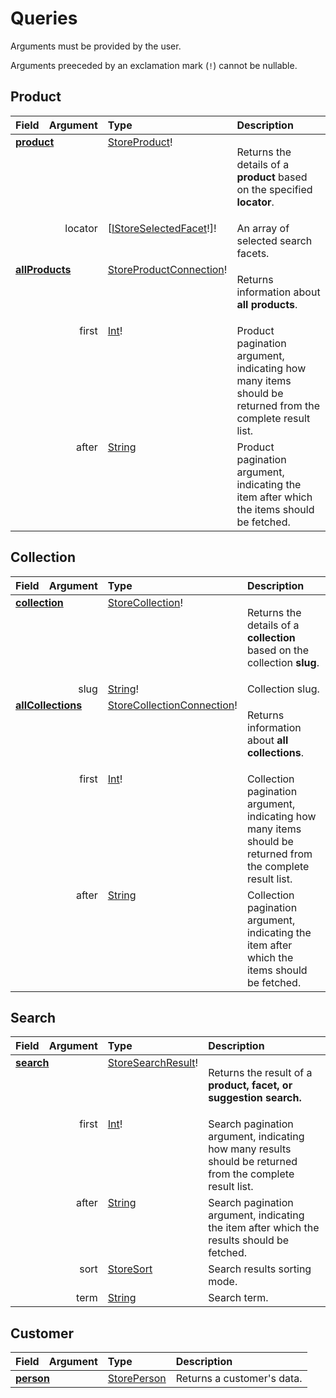 # Queries

Arguments must be provided by the user. 

Arguments preeceded by an exclamation mark (`!`) cannot be nullable.

## Product 

<table>
<thead>
<tr>
<th align="left">Field</th>
<th align="right">Argument</th>
<th align="left">Type</th>
<th align="left">Description</th>
</tr>
</thead>
<tbody>
<tr>
<td colspan="2" valign="top"><strong><a href="/reference/api/queries/product">product</a></strong></td>
<td valign="top"><a href="/reference/api/objects/#storeproduct">StoreProduct</a>!</td>
<td>

Returns the details of a **product** based on the specified **locator**.

</td>
</tr>
<tr>
<td colspan="2" align="right" valign="top">locator</td>
<td valign="top">[<a href="/reference/api/inputs/#istoreselectedfacet">IStoreSelectedFacet</a>!]!</td>
<td>
An array of selected search facets.
</td>
</tr>
<tr>
<td colspan="2" valign="top"><strong><a href="/reference/api/queries/product">allProducts</a></strong></td>
<td valign="top"><a href="/reference/api/objects/#storeproductconnection">StoreProductConnection</a>!</td>
<td>

Returns information about **all products**.

</td>
</tr>
<tr>
<td colspan="2" align="right" valign="top">first</td>
<td valign="top"><a href="/reference/api/scalars/#int">Int</a>!</td>
<td>
Product pagination argument, indicating how many items should be returned from the complete result list.
</td>
</tr>
<tr>
<td colspan="2" align="right" valign="top">after</td>
<td valign="top"><a href="/reference/api/scalars/#string">String</a></td>
<td>
Product pagination argument, indicating the item after which the items should be fetched.
</td>
</tr>
</tbody>
</table>


## Collection


<table>
<thead>
<tr>
<th align="left">Field</th>
<th align="right">Argument</th>
<th align="left">Type</th>
<th align="left">Description</th>
</tr>
</thead>
<tbody>

<tr>
<td colspan="2" valign="top"><strong><a href="/reference/api/queries/collection">collection</a></strong></td>
<td valign="top"><a href="/reference/api/objects/#storecollection">StoreCollection</a>!</td>
<td>

Returns the details of a **collection** based on the collection **slug**.

</td>
</tr>
<tr>
<td colspan="2" align="right" valign="top">slug</td>
<td valign="top"><a href="/reference/api/scalars/#string">String</a>!</td>
<td>
Collection slug.
</td>
</tr>

<tr>
<td colspan="2" valign="top"><strong><a href="/reference/api/queries/collection">allCollections</a></strong></td>
<td valign="top"><a href="/reference/api/objects/#storecollectionconnection">StoreCollectionConnection</a>!</td>
<td>

Returns information about **all collections**.

</td>
</tr>
<tr>
<td colspan="2" align="right" valign="top">first</td>
<td valign="top"><a href="/reference/api/scalars/#int">Int</a>!</td>
<td>
Collection pagination argument, indicating how many items should be returned from the complete result list.
</td>
</tr>
<tr>
<td colspan="2" align="right" valign="top">after</td>
<td valign="top"><a href="/reference/api/scalars/#string">String</a></td>
<td>
Collection pagination argument, indicating the item after which the items should be fetched.
</td>
</tr>
</tbody>
</table>


## Search 

<table>
<thead>
<tr>
<th align="left">Field</th>
<th align="right">Argument</th>
<th align="left">Type</th>
<th align="left">Description</th>
</tr>
</thead>
<tbody>
<tr>
<td colspan="2" valign="top"><strong><a href="/reference/api/queries/search">search</a></strong></td>
<td valign="top"><a href="/reference/api/objects/#storesearchresult">StoreSearchResult</a>!</td>
<td>

Returns the result of a **product, facet, or suggestion search.**

</td>
</tr>
<tr>
<td colspan="2" align="right" valign="top">first</td>
<td valign="top"><a href="/reference/api/scalars/#int">Int</a>!</td>
<td>
Search pagination argument, indicating how many results should be returned from the complete result list.
</td>
</tr>
<tr>
<td colspan="2" align="right" valign="top">after</td>
<td valign="top"><a href="/reference/api/scalars/#string">String</a></td>
<td>
Search pagination argument, indicating the item after which the results should be fetched.
</td>
</tr>
<tr>
<td colspan="2" align="right" valign="top">sort</td>
<td valign="top"><a href="/reference/api/enums/#storesort">StoreSort</a></td>
<td>
Search results sorting mode.
</td>
</tr>
<tr>
<td colspan="2" align="right" valign="top">term</td>
<td valign="top"><a href="/reference/api/scalars/#string">String</a></td>
<td>
Search term.
</td>
</tr>
</tbody>
</table>


## Customer 

<table>
<thead>
<tr>
<th align="left">Field</th>
<th align="right">Argument</th>
<th align="left">Type</th>
<th align="left">Description</th>
</tr>
</thead>
<tbody>
<tr>
<td colspan="2" valign="top"><strong><a href="/reference/api/queries/customer">person</a></strong></td>
<td valign="top"><a href="/reference/api/objects/#storeperson">StorePerson</a></td>
<td>
Returns a customer's data.
</td>
</tr>
</tbody>
</table>